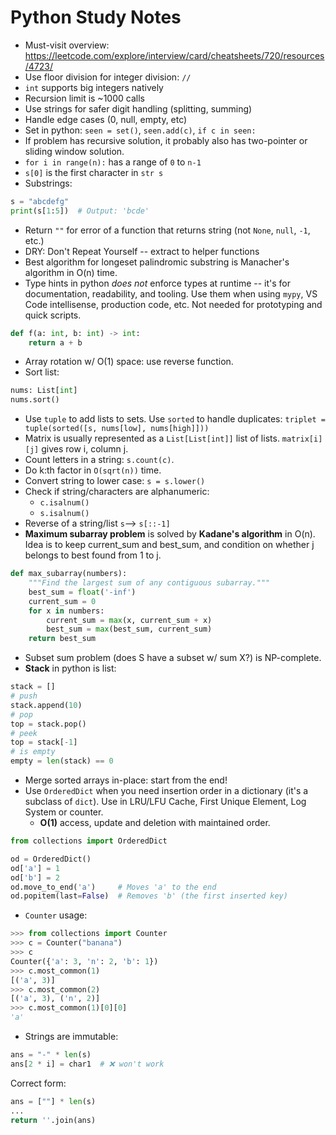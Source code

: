 # Python Study Notes

- Must-visit overview: https://leetcode.com/explore/interview/card/cheatsheets/720/resources/4723/
- Use floor division for integer division: `//`
- `int` supports big integers natively
- Recursion limit is ~1000 calls
- Use strings for safer digit handling (splitting, summing)
- Handle edge cases (0, null, empty, etc)
- Set in python: `seen = set()`, `seen.add(c)`, `if c in seen:`
- If problem has recursive solution, it probably also has two-pointer or sliding window solution.
- `for i in range(n):` has a range of `0` to `n-1`
- `s[0]` is the first character in `str s`
- Substrings:
```python
s = "abcdefg"
print(s[1:5])  # Output: 'bcde'
```
- Return `""` for error of a function that returns string (not `None`, `null`, `-1`, etc.)
- DRY: Don't Repeat Yourself -- extract to helper functions
- Best algorithm for longeset palindromic substring is Manacher's algorithm in O(n) time.
- Type hints in python *does not* enforce types at runtime -- it's for documentation, readability, and tooling. Use them when using `mypy`, VS Code intellisense, production code, etc. Not needed for prototyping and quick scripts.
```python
def f(a: int, b: int) -> int:
    return a + b
```
- Array rotation w/ O(1) space: use reverse function.
- Sort list:
```python
nums: List[int]
nums.sort()
```
- Use `tuple` to add lists to sets. Use `sorted` to handle duplicates: `triplet = tuple(sorted([s, nums[low], nums[high]]))`
- Matrix is usually represented as a `List[List[int]]` list of lists. `matrix[i][j]` gives row i, column j.
- Count letters in a string: `s.count(c)`.
- Do k:th factor in `O(sqrt(n))` time.
- Convert string to lower case: `s = s.lower()`
- Check if string/characters are alphanumeric:
    - `c.isalnum()`
    - `s.isalnum()`
- Reverse of a string/list `s`--> `s[::-1]`
- **Maximum subarray problem** is solved by **Kadane's algorithm** in O(n). Idea is to keep current_sum and best_sum, and condition on whether j belongs to best found from 1 to j.
```python
def max_subarray(numbers):
    """Find the largest sum of any contiguous subarray."""
    best_sum = float('-inf')
    current_sum = 0
    for x in numbers:
        current_sum = max(x, current_sum + x)
        best_sum = max(best_sum, current_sum)
    return best_sum
```
- Subset sum problem (does S have a subset w/ sum X?) is NP-complete.
- **Stack** in python is list:
```python
stack = []
# push
stack.append(10)
# pop
top = stack.pop()
# peek
top = stack[-1]
# is empty
empty = len(stack) == 0
```
- Merge sorted arrays in-place: start from the end!
- Use `OrderedDict` when you need insertion order in a dictionary (it's a subclass of `dict`). Use in LRU/LFU Cache, First Unique Element, Log System or counter.
    - **O(1)** access, update and deletion with maintained order.
```python
from collections import OrderedDict

od = OrderedDict()
od['a'] = 1
od['b'] = 2
od.move_to_end('a')     # Moves 'a' to the end
od.popitem(last=False)  # Removes 'b' (the first inserted key)
```
- `Counter` usage:
```python
>>> from collections import Counter
>>> c = Counter("banana")
>>> c
Counter({'a': 3, 'n': 2, 'b': 1})
>>> c.most_common(1)
[('a', 3)]
>>> c.most_common(2)
[('a', 3), ('n', 2)]
>>> c.most_common(1)[0][0]
'a'
```
- Strings are immutable:
```python
ans = "-" * len(s)
ans[2 * i] = char1  # ❌ won't work
```
Correct form:
```python
ans = [""] * len(s)
...
return ''.join(ans)
```
